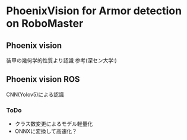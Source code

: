 # PhoenixVision for Armor detection on RoboMaster

## Phoenix vision
装甲の幾何学的性質より認識
参考(深セン大学:)

## Phoenix vision ROS
CNN(Yolov5)による認識

### ToDo
- クラス数変更によるモデル軽量化
- ONNXに変換して高速化？
